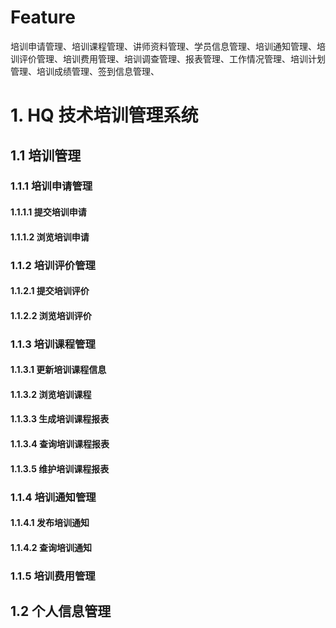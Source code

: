 # Feature
培训申请管理、培训课程管理、讲师资料管理、学员信息管理、培训通知管理、培训评价管理、培训费用管理、培训调查管理、报表管理、工作情况管理、培训计划管理、培训成绩管理、签到信息管理、
# 1. HQ 技术培训管理系统
## 1.1 培训管理
### 1.1.1 培训申请管理
#### 1.1.1.1 提交培训申请
#### 1.1.1.2 浏览培训申请
### 1.1.2 培训评价管理
#### 1.1.2.1 提交培训评价
#### 1.1.2.2 浏览培训评价
### 1.1.3 培训课程管理
#### 1.1.3.1 更新培训课程信息
#### 1.1.3.2 浏览培训课程
#### 1.1.3.3 生成培训课程报表
#### 1.1.3.4 查询培训课程报表
#### 1.1.3.5 维护培训课程报表
### 1.1.4 培训通知管理
#### 1.1.4.1 发布培训通知
#### 1.1.4.2 查询培训通知
### 1.1.5 培训费用管理


## 1.2 个人信息管理
